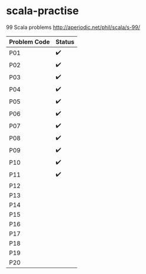 # scala-practise

99 Scala problems
http://aperiodic.net/phil/scala/s-99/

Problem Code | Status
------------ | -------------
P01 | :heavy_check_mark:
P02 | :heavy_check_mark:
P03 | :heavy_check_mark:
P04 | :heavy_check_mark:
P05 | :heavy_check_mark:
P06 | :heavy_check_mark:
P07 | :heavy_check_mark:
P08 | :heavy_check_mark:
P09 | :heavy_check_mark:
P10 | :heavy_check_mark:
P11 | :heavy_check_mark:
P12 |
P13 |
P14 |
P15 |
P16 |
P17 |
P18 |
P19 |
P20 |
